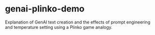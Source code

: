 # genai-plinko-demo
Explanation of GenAI text creation and the effects of prompt engineering and temperature setting using a Plinko game analogy.
